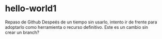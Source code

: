 # hello-world1
Repaso de Github
Despeés de un tiempo sin usarlo, intento ir de frente para adoptarlo como herramienta o recurso definitivo.
Este es un cambio sin crear un branch?
